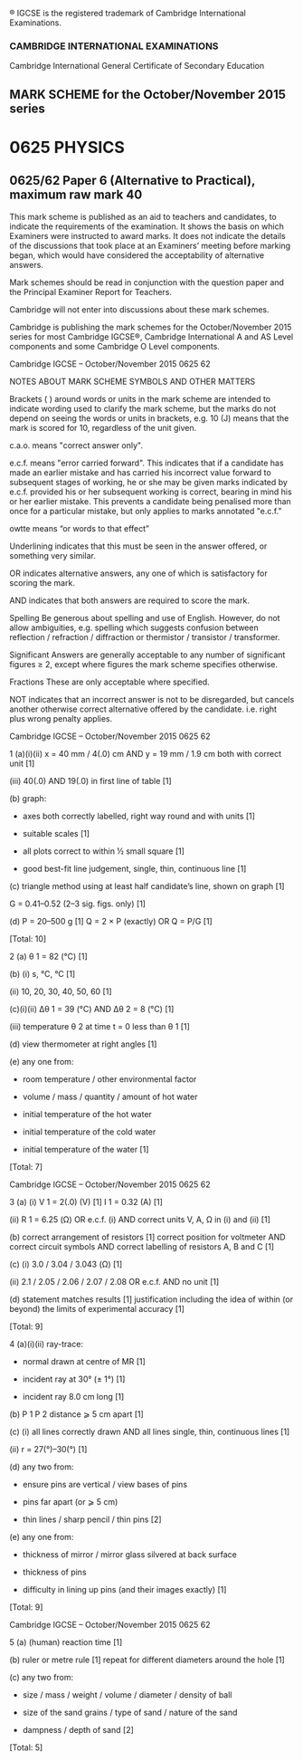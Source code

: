 ® IGCSE is the registered trademark of Cambridge International Examinations. 

### CAMBRIDGE INTERNATIONAL EXAMINATIONS 

Cambridge International General Certificate of Secondary Education 

## MARK SCHEME for the October/November 2015 series 

# 0625 PHYSICS 

## 0625/62 Paper 6 (Alternative to Practical), maximum raw mark 40 

This mark scheme is published as an aid to teachers and candidates, to indicate the requirements of the examination. It shows the basis on which Examiners were instructed to award marks. It does not indicate the details of the discussions that took place at an Examiners’ meeting before marking began, which would have considered the acceptability of alternative answers. 

Mark schemes should be read in conjunction with the question paper and the Principal Examiner Report for Teachers. 

Cambridge will not enter into discussions about these mark schemes. 

Cambridge is publishing the mark schemes for the October/November 2015 series for most Cambridge IGCSE®, Cambridge International A and AS Level components and some Cambridge O Level components. 


 Cambridge IGCSE – October/November 2015 0625 62 

 NOTES ABOUT MARK SCHEME SYMBOLS AND OTHER MATTERS 

Brackets ( ) around words or units in the mark scheme are intended to indicate wording used to clarify the mark scheme, but the marks do not depend on seeing the words or units in brackets, e.g. 10 (J) means that the mark is scored for 10, regardless of the unit given. 

c.a.o. means "correct answer only". 

e.c.f. means "error carried forward". This indicates that if a candidate has made an earlier mistake and has carried his incorrect value forward to subsequent stages of working, he or she may be given marks indicated by e.c.f. provided his or her subsequent working is correct, bearing in mind his or her earlier mistake. This prevents a candidate being penalised more than once for a particular mistake, but only applies to marks annotated "e.c.f." 

owtte means “or words to that effect” 

Underlining indicates that this must be seen in the answer offered, or something very similar. 

OR indicates alternative answers, any one of which is satisfactory for scoring the mark. 

AND indicates that both answers are required to score the mark. 

Spelling Be generous about spelling and use of English. However, do not allow ambiguities, e.g. spelling which suggests confusion between reflection / refraction / diffraction or thermistor / transistor / transformer. 

Significant Answers are generally acceptable to any number of significant figures ≥ 2, except where figures the mark scheme specifies otherwise. 

Fractions These are only acceptable where specified. 

NOT indicates that an incorrect answer is not to be disregarded, but cancels another otherwise correct alternative offered by the candidate. i.e. right plus wrong penalty applies. 


 Cambridge IGCSE – October/November 2015 0625 62 

1 (a)(i)(ii) x = 40 mm / 4(.0) cm AND y = 19 mm / 1.9 cm both with correct unit [1] 

 (iii) 40(.0) AND 19(.0) in first line of table [1] 

 (b) graph: 

- axes both correctly labelled, right way round and with units [1] 

- suitable scales [1] 

- all plots correct to within ½ small square [1] 

- good best-fit line judgement, single, thin, continuous line [1] 

 (c) triangle method using at least half candidate’s line, shown on graph [1] 

 G = 0.41–0.52 (2–3 sig. figs. only) [1] 

 (d) P = 20–500 g [1] Q = 2 × P (exactly) OR Q = P/G [1] 

 [Total: 10] 

2 (a) θ 1 = 82 (°C) [1] 

 (b) (i) s, °C, °C [1] 

 (ii) 10, 20, 30, 40, 50, 60 [1] 

 (c)(i)(ii) ∆θ 1 = 39 (°C) AND ∆θ 2 = 8 (°C) [1] 

 (iii) temperature θ 2 at time t = 0 less than θ 1 [1] 

 (d) view thermometer at right angles [1] 

 (e) any one from: 

- room temperature / other environmental factor 

- volume / mass / quantity / amount of hot water 

- initial temperature of the hot water 

- initial temperature of the cold water 

- initial temperature of the water [1] 

 [Total: 7] 


 Cambridge IGCSE – October/November 2015 0625 62 

3 (a) (i) V 1 = 2(.0) (V) [1] I 1 = 0.32 (A) [1] 

 (ii) R 1 = 6.25 (Ω) OR e.c.f. (i) AND correct units V, A, Ω in (i) and (ii) [1] 

 (b) correct arrangement of resistors [1] correct position for voltmeter AND correct circuit symbols AND correct labelling of resistors A, B and C [1] 

 (c) (i) 3.0 / 3.04 / 3.043 (Ω) [1] 

 (ii) 2.1 / 2.05 / 2.06 / 2.07 / 2.08 OR e.c.f. AND no unit [1] 

 (d) statement matches results [1] justification including the idea of within (or beyond) the limits of experimental accuracy [1] 

 [Total: 9] 

4 (a)(i)(ii) ray-trace: 

- normal drawn at centre of MR [1] 

- incident ray at 30° (± 1°) [1] 

- incident ray 8.0 cm long [1] 

 (b) P 1 P 2 distance ⩾ 5 cm apart [1] 

 (c) (i) all lines correctly drawn AND all lines single, thin, continuous lines [1] 

 (ii) r = 27(°)–30(°) [1] 

 (d) any two from: 

- ensure pins are vertical / view bases of pins 

- pins far apart (or ⩾ 5 cm) 

- thin lines / sharp pencil / thin pins [2] 

 (e) any one from: 

- thickness of mirror / mirror glass silvered at back surface 

- thickness of pins 

- difficulty in lining up pins (and their images exactly) [1] 

 [Total: 9] 


 Cambridge IGCSE – October/November 2015 0625 62 

5 (a) (human) reaction time [1] 

 (b) ruler or metre rule [1] repeat for different diameters around the hole [1] 

 (c) any two from: 

- size / mass / weight / volume / diameter / density of ball 

- size of the sand grains / type of sand / nature of the sand 

- dampness / depth of sand [2] 

 [Total: 5] 


